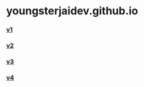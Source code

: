 # youngsterjaidev.github.io

### [v1](https://youngsterjaidev.github.io/v1)

### [v2](https://youngsterjaidev.github.io/v3)

### [v3](https://youngsterjaidev.github.io/v2)

### [v4](https://youngsterjaidev.github.io/v4)
